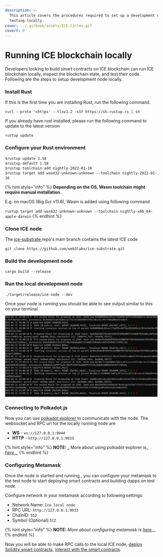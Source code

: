 ```yaml
---
description: >-
  This article covers the procedures required to set up a development node for
  testing locally.
cover: ../.gitbook/assets/ICE-Cicles.gif
coverY: 0
---
```


# Running ICE blockchain locally

Developers looking to build smart contracts on ICE blockchain can run ICE blockchain locally, inspect the blockchain state, and test their code. Following are the steps to setup development node locally.

### Install Rust

If this is the first time you are installing Rust, run the following command.

```
curl --proto '=https' --tlsv1.2 -sSf https://sh.rustup.rs | sh
```

If you already have rust installed, please run the following command to update to the latest version

```
rustup update
```

### Configure your Rust environment

```
$rustup update 1.58
$rustup default 1.58
$rustup toolchain add nightly-2022-01-16
$rustup target add wasm32-unknown-unknown --toolchain nightly-2022-01-16
```

{% hint style="info" %}
**Depending on the OS, Wasm toolchain might require manual installation.**

E.g. on macOS (Big Sur v11.6), Wasm is added using following command

`rustup target add wasm32-unknown-unknown --toolchain nightly-x86_64-apple-darwin`
{% endhint %}

### Clone ICE node

The [ice-substrate ](https://github.com/web3labs/ice-substrate)repo's main branch contains the latest ICE code

```
git clone https://github.com/web3labs/ice-substrate.git
```

### Build the development node

```
cargo build --release
```

### Run the local development node

```
./target/release/ice-node --dev
```

Once your node is running you should be able to see output similar to this on your terminal

![](<../.gitbook/assets/image (1) (1) (2).png>)

### Connecting to Polkadot.js

Now you can use [polkadot explorer ](https://polkadot.js.org/apps/?rpc=ws%3A%2F%2F127.0.0.1%3A9944#/explorer)to communicate with the node. The websocket and RPC url for the locally running node are &#x20;

* **WS** - `ws://127.0.0.1:9944`
* **HTTP** - `http://127.0.0.1:9933`

{% hint style="info" %}
**NOTE: **_**** More about using polkadot explorer is_ [_here_](../polkadot.js-app/explorer/)__
{% endhint %}

### Configuring Metamask

Once the node is started and running , you can configure your metamask to the test node to start deploying smart contracts and building dapps on test node.

Configure network in your metamask according to following settings:

* Network Name: `Ice local node`
* RPC URL: `http://127.0.0.1:9933`
* ChainID: `552`
* Symbol (Optional):`ICZ`

{% hint style="info" %}
**NOTE:** _More about configuring metamask is_ [_here_](../ice-testnet-details/network-endpoints/interacting-with-arctic-using-metamask.md)__
{% endhint %}

Now you will be able to make RPC calls to the local ICE node, [deploy Solidity smart contracts](evm-and-solidity-smart-contracts/using-hardhat/), [interact with the smart contracts](evm-and-solidity-smart-contracts/using-hardhat/interact-with-contracts-using-hardhat.md).

